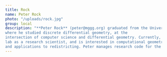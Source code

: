 ```yaml
---
title: Rock
name: Peter Rock
photo: "/uploads/rock.jpg"
group: local
description: "**Peter Rock** (peter@mggg.org) graduated from the University of Colorado Boulder 
where he studied discrete differential geometry, at the 
intersection of computer science and differential geometry. Currently, he works for the 
lab as a research scientist, and is interested in computational geometry, graph algorithms, 
and applications to redistricting. Peter manages research code for the lab.\n"
---
```

